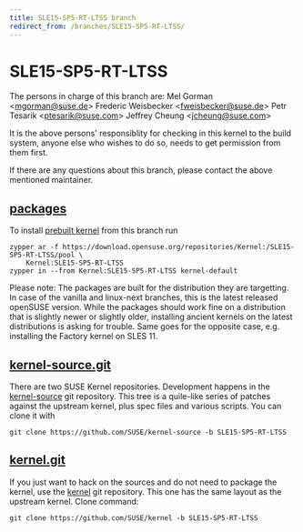 ```yaml
---
title: SLE15-SP5-RT-LTSS branch
redirect_from: /branches/SLE15-SP5-RT-LTSS/
---
```

# SLE15-SP5-RT-LTSS
The persons in charge of this branch are:
Mel Gorman <[mgorman@suse.de](mailto:mgorman@suse.de?subject=SLE15-SP5-RT-LTSS%20branch)>
Frederic Weisbecker <[fweisbecker@suse.de](mailto:fweisbecker@suse.de?subject=SLE15-SP5-RT-LTSS%20branch)>
Petr Tesarik <[ptesarik@suse.com](mailto:ptesarik@suse.com?subject=SLE15-SP5-RT-LTSS%20branch)>
Jeffrey Cheung <[jcheung@suse.com](mailto:jcheung@suse.com?subject=SLE15-SP5-RT-LTSS%20branch)>

It is the above persons' responsiblity for checking in this kernel to
the build system, anyone else who wishes to do so, needs to get
permission from them first.

If there are any questions about this branch, please contact the above
mentioned maintainer.


## [packages](https://download.opensuse.org/repositories/Kernel:/SLE15-SP5-RT-LTSS)
To install
[prebuilt kernel](https://download.opensuse.org/repositories/Kernel:/SLE15-SP5-RT-LTSS)
from this branch run

```
zypper ar -f https://download.opensuse.org/repositories/Kernel:/SLE15-SP5-RT-LTSS/pool \
    Kernel:SLE15-SP5-RT-LTSS
zypper in --from Kernel:SLE15-SP5-RT-LTSS kernel-default
```

Please note: The packages are built for the distribution they are
targetting. In case of the vanilla and linux-next branches, this is the
latest released openSUSE version. While the packages should work
fine on a distribution that is slightly newer or slightly older,
installing ancient kernels on the latest distributions is asking for
trouble. Same goes for the opposite case, e.g. installing the Factory
kernel on SLES 11.

## [kernel-source.git](https://github.com/SUSE/kernel-source/tree/SLE15-SP5-RT-LTSS)
There are two SUSE Kernel repositories. Development happens in the
[kernel-source](https://github.com/SUSE/kernel-source/tree/SLE15-SP5-RT-LTSS)
git repository. This tree is a quile-like series of patches against the
upstream kernel, plus spec files and various scripts. You can clone it
with

```
git clone https://github.com/SUSE/kernel-source -b SLE15-SP5-RT-LTSS
```

## [kernel.git](https://github.com/SUSE/kernel/tree/SLE15-SP5-RT-LTSS)
If you just want to hack on the sources and do not need to package the
kernel, use the [kernel](https://github.com/SUSE/kernel/tree/SLE15-SP5-RT-LTSS)
git repository. This one has the same layout as the upstream kernel. Clone
command:

```
git clone https://github.com/SUSE/kernel -b SLE15-SP5-RT-LTSS
```


